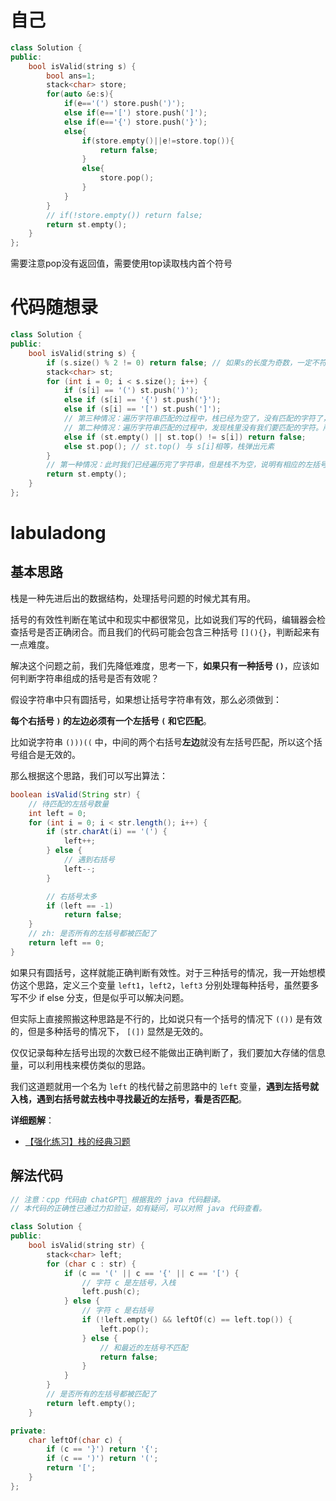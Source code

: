 # 自己

```cpp
class Solution {
public:
    bool isValid(string s) {
        bool ans=1;
        stack<char> store;
        for(auto &e:s){
            if(e=='(') store.push(')');
            else if(e=='[') store.push(']');
            else if(e=='{') store.push('}');
            else{
                if(store.empty()||e!=store.top()){   
                    return false;
                }
                else{
                    store.pop();
                }
            }
        }
        // if(!store.empty()) return false;
        return st.empty();
    }
};
```

需要注意pop没有返回值，需要使用top读取栈内首个符号

# 代码随想录

```cpp
class Solution {
public:
    bool isValid(string s) {
        if (s.size() % 2 != 0) return false; // 如果s的长度为奇数，一定不符合要求
        stack<char> st;
        for (int i = 0; i < s.size(); i++) {
            if (s[i] == '(') st.push(')');
            else if (s[i] == '{') st.push('}');
            else if (s[i] == '[') st.push(']');
            // 第三种情况：遍历字符串匹配的过程中，栈已经为空了，没有匹配的字符了，说明右括号没有找到对应的左括号 return false
            // 第二种情况：遍历字符串匹配的过程中，发现栈里没有我们要匹配的字符。所以return false
            else if (st.empty() || st.top() != s[i]) return false;
            else st.pop(); // st.top() 与 s[i]相等，栈弹出元素
        }
        // 第一种情况：此时我们已经遍历完了字符串，但是栈不为空，说明有相应的左括号没有右括号来匹配，所以return false，否则就return true
        return st.empty();
    }
};
```

# labuladong

## 基本思路

栈是一种先进后出的数据结构，处理括号问题的时候尤其有用。

括号的有效性判断在笔试中和现实中都很常见，比如说我们写的代码，编辑器会检查括号是否正确闭合。而且我们的代码可能会包含三种括号 `[](){}`，判断起来有一点难度。

解决这个问题之前，我们先降低难度，思考一下，**如果只有一种括号 `()`**，应该如何判断字符串组成的括号是否有效呢？

假设字符串中只有圆括号，如果想让括号字符串有效，那么必须做到：

**每个右括号 `)` 的左边必须有一个左括号 `(` 和它匹配**。

比如说字符串 `()))((` 中，中间的两个右括号**左边**就没有左括号匹配，所以这个括号组合是无效的。

那么根据这个思路，我们可以写出算法：

```java
boolean isValid(String str) {
    // 待匹配的左括号数量
    int left = 0;
    for (int i = 0; i < str.length(); i++) {
        if (str.charAt(i) == '(') {
            left++;
        } else {
            // 遇到右括号
            left--;
        }

        // 右括号太多
        if (left == -1)
            return false;
    }
    // zh: 是否所有的左括号都被匹配了
    return left == 0;
}
```

如果只有圆括号，这样就能正确判断有效性。对于三种括号的情况，我一开始想模仿这个思路，定义三个变量 `left1`，`left2`，`left3` 分别处理每种括号，虽然要多写不少 if else 分支，但是似乎可以解决问题。

但实际上直接照搬这种思路是不行的，比如说只有一个括号的情况下 `(())` 是有效的，但是多种括号的情况下， `[(])` 显然是无效的。

仅仅记录每种左括号出现的次数已经不能做出正确判断了，我们要加大存储的信息量，可以利用栈来模仿类似的思路。

我们这道题就用一个名为 `left` 的栈代替之前思路中的 `left` 变量，**遇到左括号就入栈，遇到右括号就去栈中寻找最近的左括号，看是否匹配**。

**详细题解**：

- [【强化练习】栈的经典习题](https://labuladong.online/algo/problem-set/stack/)

## 解法代码

```cpp
// 注意：cpp 代码由 chatGPT🤖 根据我的 java 代码翻译。
// 本代码的正确性已通过力扣验证，如有疑问，可以对照 java 代码查看。

class Solution {
public:
    bool isValid(string str) {
        stack<char> left;
        for (char c : str) {
            if (c == '(' || c == '{' || c == '[') {
                // 字符 c 是左括号，入栈
                left.push(c);
            } else {
                // 字符 c 是右括号
                if (!left.empty() && leftOf(c) == left.top()) {
                    left.pop();
                } else {
                    // 和最近的左括号不匹配
                    return false;
                }
            }
        }
        // 是否所有的左括号都被匹配了
        return left.empty();
    }

private:
    char leftOf(char c) {
        if (c == '}') return '{';
        if (c == ')') return '(';
        return '[';
    }
};
```